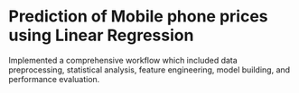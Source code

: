 # Prediction of Mobile phone prices using Linear Regression

Implemented a comprehensive workflow which included data preprocessing, statistical analysis, feature engineering, model building, and performance evaluation.

